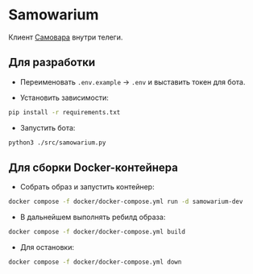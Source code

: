 # Samowarium

Клиент [Самовара](https://student.bmstu.ru/) внутри телеги.

## Для разработки

- Переименовать `.env.example` -> `.env` и выставить токен для бота.

- Установить зависимости:

```bash
pip install -r requirements.txt
```

- Запустить бота:

```bash
python3 ./src/samowarium.py
```

## Для сборки Docker-контейнера

- Собрать образ и запустить контейнер:

```bash
docker compose -f docker/docker-compose.yml run -d samowarium-dev
```

- В дальнейшем выполнять ребилд образа:

```bash
docker compose -f docker/docker-compose.yml build
```

- Для остановки:

```bash
docker compose -f docker/docker-compose.yml down
```
